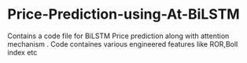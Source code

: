 # Price-Prediction-using-At-BiLSTM
Contains a code file for BiLSTM Price prediction along with attention mechanism .
Code containes various engineered features like ROR,Boll index etc
